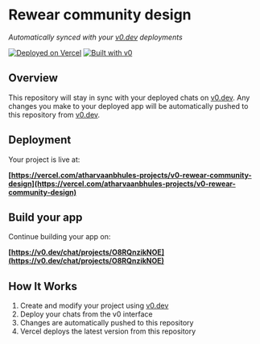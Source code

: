 # Rewear community design

*Automatically synced with your [v0.dev](https://v0.dev) deployments*

[![Deployed on Vercel](https://img.shields.io/badge/Deployed%20on-Vercel-black?style=for-the-badge&logo=vercel)](https://vercel.com/atharvaanbhules-projects/v0-rewear-community-design)
[![Built with v0](https://img.shields.io/badge/Built%20with-v0.dev-black?style=for-the-badge)](https://v0.dev/chat/projects/O8RQnzikNOE)

## Overview

This repository will stay in sync with your deployed chats on [v0.dev](https://v0.dev).
Any changes you make to your deployed app will be automatically pushed to this repository from [v0.dev](https://v0.dev).

## Deployment

Your project is live at:

**[https://vercel.com/atharvaanbhules-projects/v0-rewear-community-design](https://vercel.com/atharvaanbhules-projects/v0-rewear-community-design)**

## Build your app

Continue building your app on:

**[https://v0.dev/chat/projects/O8RQnzikNOE](https://v0.dev/chat/projects/O8RQnzikNOE)**

## How It Works

1. Create and modify your project using [v0.dev](https://v0.dev)
2. Deploy your chats from the v0 interface
3. Changes are automatically pushed to this repository
4. Vercel deploys the latest version from this repository